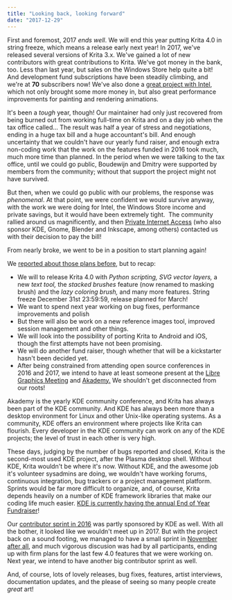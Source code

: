 ```yaml
---
title: "Looking back, looking forward"
date: "2017-12-29"
---
```


First and foremost, 2017 _ends well_. We will end this year putting Krita 4.0 in string freeze, which means a release early next year! In 2017, we've released several versions of Krita 3.x. We've gained a lot of new contributors with great contributions to Krita. We've got money in the bank, too. Less than last year, but sales on the Windows Store help quite a bit! And development fund subscriptions have been steadily climbing, and we're at **70** subscribers now! We've also done a [great project with Intel](https://software.intel.com/en-us/articles/enhancing-user-experience-krita-application-utilizing-multiple-cores-on-intel-architecture), which not only brought some more money in, but also great performance improvements for painting and rendering animations.

It's been a _tough_ year, though! Our maintainer had only just recovered from being burned out from working full-time on Krita and on a day job when the tax office called... The result was half a year of stress and negotiations, ending in a huge tax bill and a huge accountant's bill. And enough uncertainty that we couldn't have our yearly fund raiser, and enough extra non-coding work that the work on the features funded in 2016 took much, much more time than planned. In the period when we were talking to the tax office, until we could go public, Boudewijn and Dmitry were supported by members from the community; without that support the project might not have survived.

But then, when we could go public with our problems, the response was _phenomenal_. At that point, we were confident we would survive anyway, with the work we were doing for Intel, the Windows Store income and private savings, but it would have been extremely tight.  The community rallied around us magnificently, and then [Private Internet Access](https://www.privateinternetaccess.com/pages/companies-we-sponsor) (who also sponsor KDE, Gnome, Blender and Inkscape, among others) contacted us with their decision to pay the bill!

From nearly broke, we went to be in a position to start planning again!

We [reported about those plans before](/about/krita-roadmap-2017-2019/), but to recap:

- We will to release Krita 4.0 with _Python scripting, SVG vector layers,_ a new _text tool,_ the _stacked brushes_ feature (now renamed to masking brush) and the _lazy coloring brush,_ and many more features. String freeze December 31st 23:59:59, release planned for March!
- We want to spend next year working on bug fixes, performance improvements and polish
- But there will also be work on a new reference images tool, improved session management and other things.
- We will look into the possibility of porting Krita to Android and iOS, though the first attempts have not been promising.
- We will do another fund raiser, though whether that will be a kickstarter hasn't been decided yet.
- After being constrained from attending open source conferences in 2016 and 2017, we intend to have at least someone present at the [Libre Graphics Meeting](http://libregraphicsmeeting.org/2018/) and [Akademy.](https://akademy.kde.org/2018) We shouldn't get disconnected from our roots!

Akademy is the yearly KDE community conference, and Krita has always been part of the KDE community. And KDE has always been more than a desktop environment for Linux and other Unix-like operating systems. As a community, KDE offers an environment where projects like Krita can flourish. Every developer in the KDE community can work on any of the KDE projects; the level of trust in each other is very high.

These days, judging by the number of bugs reported and closed, Krita is the second-most used KDE project, after the Plasma desktop shell. Without KDE, Krita wouldn't be where it's now. Without KDE, and the awesome job it's volunteer sysadmins are doing, we wouldn't have working forums, continuous integration, bug trackers or a project management platform. Sprints would be far more difficult to organize, and, of course, Krita depends heavily on a number of KDE framework libraries that make our coding life much easier. [KDE is currently having the annual End of Year Fundraiser](https://www.kde.org/fundraisers/yearend2017/)!

Our [contributor sprint in 2016](/item/2016-krita-sprint-day-1/) was partly sponsored by KDE as well. With all the bother, it looked like we wouldn't meet up in 2017. But with the project back on a sound footing, we managed to have a small sprint in [November after all](/item/krita-development-sprint-2017/), and much vigorous discusion was had by all participants, ending up with firm plans for the last few 4.0 features that we were working on. Next year, we intend to have another big contributor sprint as well.

And, of course, lots of lovely releases, bug fixes, features, artist interviews, documentation updates, and the please of seeing so many people create _great_ art!
